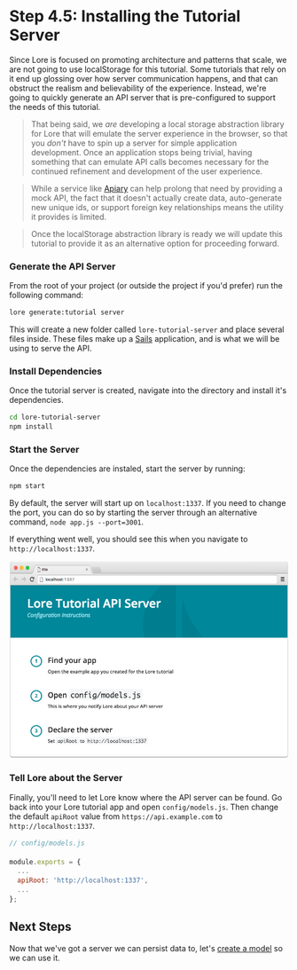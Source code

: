 # Step 4.5: Installing the Tutorial Server

Since Lore is focused on promoting architecture and patterns that scale, we are not going to use localStorage for this 
tutorial. Some tutorials that rely on it end up glossing over how server communication happens, and that can obstruct
the realism and believability of the experience. Instead, we're going to quickly generate an API server that is 
pre-configured to support the needs of this tutorial.

> That being said, we *are* developing a local storage abstraction library for Lore that will emulate the server 
experience in the browser, so that you *don't* have to spin up a server for simple application development. Once an 
application stops being trivial, having something that can emulate API calls becomes necessary for the continued 
refinement and development of the user experience. 

> While a service like [Apiary](https://apiary.io) can help prolong that need by providing a mock API, the fact that 
it doesn't actually create data, auto-generate new unique ids, or support foreign key relationships means the utility 
it provides is limited.

> Once the localStorage abstraction library is ready we will update this tutorial to provide it as an alternative
option for proceeding forward.

### Generate the API Server

From the root of your project (or outside the project if you'd prefer) run the following command:

```sh
lore generate:tutorial server
```

This will create a new folder called `lore-tutorial-server` and place several files inside. These files make up a 
[Sails](https://github.com/balderdashy/sails) application, and is what we will be using to serve the API.

### Install Dependencies

Once the tutorial server is created, navigate into the directory and install it's dependencies.

```sh
cd lore-tutorial-server
npm install
```

### Start the Server

Once the dependencies are instaled, start the server by running:

```sh
npm start
```

By default, the server will start up on `localhost:1337`. If you need to change the port, you can do so by starting the
server through an alternative command, `node app.js --port=3001`.

If everything went well, you should see this when you navigate to `http://localhost:1337`.

![Tutorial Server](../../images/step4-5-visual.png)

### Tell Lore about the Server

Finally, you'll need to let Lore know where the API server can be found. Go back into your Lore tutorial app
and open `config/models.js`. Then change the default `apiRoot` value from `https://api.example.com` to 
`http://localhost:1337`.

```js
// config/models.js

module.exports = {
  ...
  apiRoot: 'http://localhost:1337',
  ...
};
```

## Next Steps

Now that we've got a server we can persist data to, let's [create a model](./Step5.md) so we can use it.
